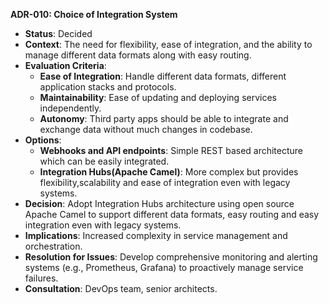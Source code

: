 **ADR-010: Choice of Integration System**
   - **Status**: Decided
   - **Context**: The need for flexibility, ease of integration, and the ability to manage different data formats along with easy routing.
   - **Evaluation Criteria**: 
     - **Ease of Integration**: Handle different data formats, different application stacks and protocols.
     - **Maintainability**: Ease of updating and deploying services independently.
     - **Autonomy**: Third party apps should be able to integrate and exchange data without much changes in codebase.
   - **Options**: 
     - **Webhooks and API endpoints**: Simple REST based architecture which can be easily integrated.
     - **Integration Hubs(Apache Camel)**: More complex but provides flexibility,scalability and ease of integration even with legacy systems.
   - **Decision**: Adopt Integration Hubs architecture using open source Apache Camel to support different data formats, easy routing and easy
                    integration even with legacy systems.
   - **Implications**: Increased complexity in service management and orchestration.
   - **Resolution for Issues**: Develop comprehensive monitoring and alerting systems (e.g., Prometheus, Grafana) to proactively manage service failures.
   - **Consultation**: DevOps team, senior architects.
